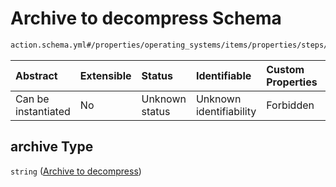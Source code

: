 # Archive to decompress Schema

```txt
action.schema.yml#/properties/operating_systems/items/properties/steps/items/properties/actions/items/properties/core:unpack/properties/files/items/properties/archive
```



| Abstract            | Extensible | Status         | Identifiable            | Custom Properties | Additional Properties | Access Restrictions | Defined In                                                          |
| :------------------ | :--------- | :------------- | :---------------------- | :---------------- | :-------------------- | :------------------ | :------------------------------------------------------------------ |
| Can be instantiated | No         | Unknown status | Unknown identifiability | Forbidden         | Allowed               | none                | [device.schema.json*](../device.schema.json "open original schema") |

## archive Type

`string` ([Archive to decompress](device-properties-operating-systems-operating-system-properties-steps-step-properties-group-step-action-properties-coreunpack-action-properties-files-items-properties-archive-to-decompress.md))
